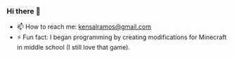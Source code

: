### Hi there 👋

- 📫 How to reach me: kensalramos@gmail.com 
- ⚡ Fun fact: I began programming by creating modifications for Minecraft in middle school (I still love that game).
